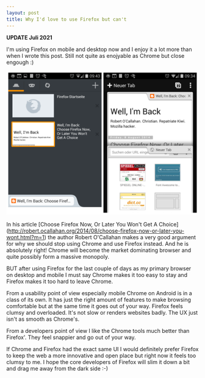 ```yaml
---
layout: post 
title: Why I'd love to use Firefox but can't
---
```



**UPDATE Juli 2021**

I'm using Firefox on mobile and desktop now and I enjoy it a lot more than when I wrote this post. Still not quite as enojyable as Chrome but close engough :) 


<img src="/img/firefox-chrome-mibile-on-android-4_4.png" class="img-responsive" alt="regular checkups">

In his article [Choose Firefox Now, Or Later You Won't Get A Choice] (http://robert.ocallahan.org/2014/08/choose-firefox-now-or-later-you-wont.html?m=1) the author Robert O'Callahan makes a very good argument for why we should stop using Chrome and use Firefox instead. And he is absolutely right! Chrome will become the market dominating browser and quite possibly form a massive monopoly.

BUT after using Firefox for the last couple of days as my primary browser on desktop and mobile I must say Chrome makes it too easy to stay and Firefox makes it too hard to leave Chrome.

From a usability point of view especially mobile Chrome on Android is in a class of its own. It has just the right amount of features to make browsing comfortable but at the same time it goes out of your way. Firefox feels clumsy and overloaded. It's not slow or renders websites badly. The UX just isn't as smooth as Chrome's. 

From a developers point of view I like the Chrome tools much better than Firefox'. They feel snappier and go out of your way.

If Chrome and Firefox had the exact same UI I would definitely prefer Firefox to keep the web a more innovative and open place but right now it feels too clumsy to me. I hope the core developers of Firefox will slim it down a bit and drag me away from the dark side :-)
